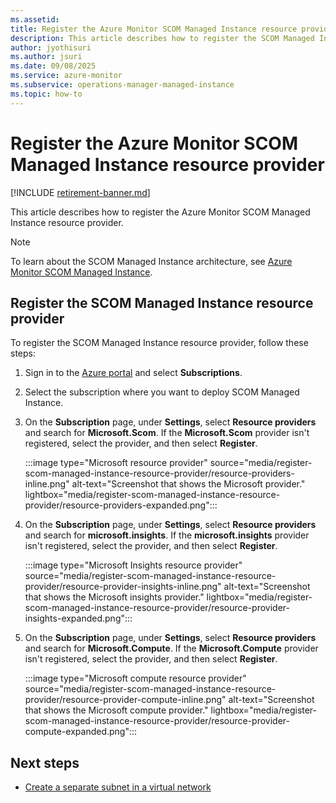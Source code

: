 ```yaml
---
ms.assetid: 
title: Register the Azure Monitor SCOM Managed Instance resource provider
description: This article describes how to register the SCOM Managed Instance resource provider.
author: jyothisuri
ms.author: jsuri
ms.date: 09/08/2025
ms.service: azure-monitor
ms.subservice: operations-manager-managed-instance
ms.topic: how-to
---
```


# Register the Azure Monitor SCOM Managed Instance resource provider

[!INCLUDE [retirement-banner.md](includes/retirement-banner.md)]

This article describes how to register the Azure Monitor SCOM Managed Instance resource provider.

>[!NOTE]
> To learn about the SCOM Managed Instance architecture, see [Azure Monitor SCOM Managed Instance](overview.md).

## Register the SCOM Managed Instance resource provider

To register the SCOM Managed Instance resource provider, follow these steps:

1. Sign in to the [Azure portal](https://portal.azure.com) and select **Subscriptions**.
1. Select the subscription where you want to deploy SCOM Managed Instance.
1. On the **Subscription** page, under **Settings**, select **Resource providers** and search for **Microsoft.Scom**. If the **Microsoft.Scom** provider isn't registered, select the provider, and then select **Register**.

    :::image type="Microsoft resource provider" source="media/register-scom-managed-instance-resource-provider/resource-providers-inline.png" alt-text="Screenshot that shows the Microsoft provider." lightbox="media/register-scom-managed-instance-resource-provider/resource-providers-expanded.png":::

1. On the **Subscription** page, under **Settings**, select **Resource providers** and search for **microsoft.insights**. If the **microsoft.insights** provider isn't registered, select the provider, and then select **Register**.

    :::image type="Microsoft Insights resource provider" source="media/register-scom-managed-instance-resource-provider/resource-provider-insights-inline.png" alt-text="Screenshot that shows the Microsoft insights provider." lightbox="media/register-scom-managed-instance-resource-provider/resource-provider-insights-expanded.png":::

1. On the **Subscription** page, under **Settings**, select **Resource providers** and search for **Microsoft.Compute**. If the **Microsoft.Compute** provider isn't registered, select the provider, and then select **Register**.

    :::image type="Microsoft compute resource provider" source="media/register-scom-managed-instance-resource-provider/resource-provider-compute-inline.png" alt-text="Screenshot that shows the Microsoft compute provider." lightbox="media/register-scom-managed-instance-resource-provider/resource-provider-compute-expanded.png":::

## Next steps

- [Create a separate subnet in a virtual network](create-separate-subnet-in-vnet.md)